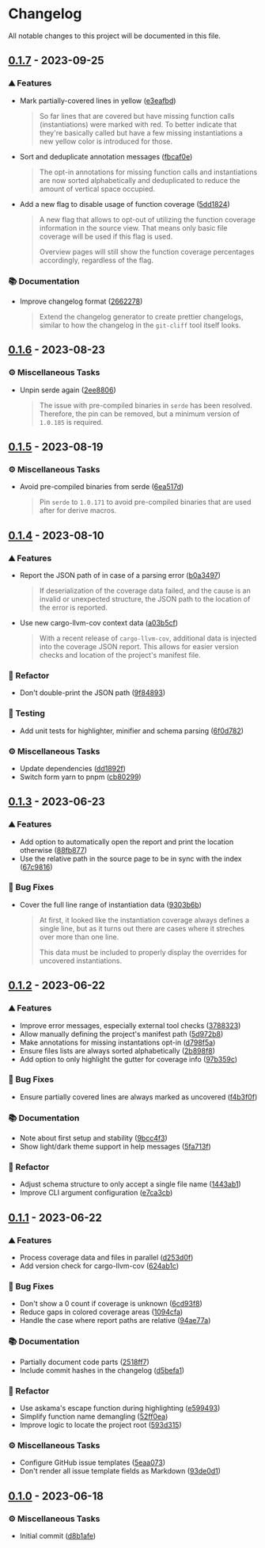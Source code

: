 # Changelog

All notable changes to this project will be documented in this file.

<!-- markdownlint-disable no-duplicate-header -->
<!-- markdownlint-disable no-trailing-spaces -->

## [0.1.7](https://github.com/dnaka91/llvm-cov-pretty/compare/v0.1.6...v0.1.7) - 2023-09-25

### <!-- 0 -->⛰️ Features

- Mark partially-covered lines in yellow ([e3eafbd](https://github.com/dnaka91/llvm-cov-pretty/commit/e3eafbdd3a9bd998a5d371a0369a19f998bc964d))
  > So far lines that are covered but have missing function calls
  > (instantiations) were marked with red. To better indicate that they're
  > basically called but have a few missing instantiations a new yellow
  > color is introduced for those.
- Sort and deduplicate annotation messages ([fbcaf0e](https://github.com/dnaka91/llvm-cov-pretty/commit/fbcaf0eb85681e555292fc1052e50c42a79947e2))
  > The opt-in annotations for missing function calls and instantiations
  > are now sorted alphabetically and deduplicated to reduce the amount of
  > vertical space occupied.
- Add a new flag to disable usage of function coverage ([5dd1824](https://github.com/dnaka91/llvm-cov-pretty/commit/5dd18245a7632b10eee7243af031fb79ff4c2791))
  > A new flag that allows to opt-out of utilizing the function coverage
  > information in the source view. That means only basic file coverage will
  > be used if this flag is used.
  > 
  > Overview pages will still show the function coverage percentages
  > accordingly, regardless of the flag.

### <!-- 2 -->📚 Documentation

- Improve changelog format ([2662278](https://github.com/dnaka91/llvm-cov-pretty/commit/266227895382700d0c56c434d4c75597094c2012))
  > Extend the changelog generator to create prettier changelogs, similar to
  > how the changelog in the `git-cliff` tool itself looks.

## [0.1.6](https://github.com/dnaka91/llvm-cov-pretty/compare/v0.1.5...v0.1.6) - 2023-08-23

### <!-- 7 -->⚙️ Miscellaneous Tasks

- Unpin serde again ([2ee8806](https://github.com/dnaka91/llvm-cov-pretty/commit/2ee8806a488f6a6d405772f16dd236f7834fb6d9))
  > The issue with pre-compiled binaries in `serde` has been resolved.
  > Therefore, the pin can be removed, but a minimum version of `1.0.185` is
  > required.

## [0.1.5](https://github.com/dnaka91/llvm-cov-pretty/compare/v0.1.4...v0.1.5) - 2023-08-19

### <!-- 7 -->⚙️ Miscellaneous Tasks

- Avoid pre-compiled binaries from serde ([6ea517d](https://github.com/dnaka91/llvm-cov-pretty/commit/6ea517dda075136ff85b8b26b3c5c418068abf32))
  > Pin `serde` to `1.0.171` to avoid pre-compiled binaries that are used
  > after for derive macros.

## [0.1.4](https://github.com/dnaka91/llvm-cov-pretty/compare/v0.1.3...v0.1.4) - 2023-08-10

### <!-- 0 -->⛰️ Features

- Report the JSON path of in case of a parsing error ([b0a3497](https://github.com/dnaka91/llvm-cov-pretty/commit/b0a349721e48cb60f04a40484e4601d5a518e721))
  > If deserialization of the coverage data failed, and the cause is an
  > invalid or unexpected structure, the JSON path to the location of the
  > error is reported.
- Use new cargo-llvm-cov context data ([a03b5cf](https://github.com/dnaka91/llvm-cov-pretty/commit/a03b5cf89fc1f8479b93d652f20da9e41cdeb2b2))
  > With a recent release of `cargo-llvm-cov`, additional data is injected
  > into the coverage JSON report. This allows for easier version checks and
  > location of the project's manifest file.

### <!-- 4 -->🚜 Refactor

- Don't double-print the JSON path ([9f84893](https://github.com/dnaka91/llvm-cov-pretty/commit/9f84893028b7750134051d76b47331fc8ed9f766))

### <!-- 6 -->🧪 Testing

- Add unit tests for highlighter, minifier and schema parsing ([6f0d782](https://github.com/dnaka91/llvm-cov-pretty/commit/6f0d782c065a2c6b4a6e7c6bd7b99cbadabc0a0f))

### <!-- 7 -->⚙️ Miscellaneous Tasks

- Update dependencies ([dd1892f](https://github.com/dnaka91/llvm-cov-pretty/commit/dd1892f5cbcdfd48344036236441339e52c23d68))
- Switch form yarn to pnpm ([cb80299](https://github.com/dnaka91/llvm-cov-pretty/commit/cb8029936a5257f7ef5633aab96a306f66e23ad6))

## [0.1.3](https://github.com/dnaka91/llvm-cov-pretty/compare/v0.1.2...v0.1.3) - 2023-06-23

### <!-- 0 -->⛰️ Features

- Add option to automatically open the report and print the location otherwise ([88fb877](https://github.com/dnaka91/llvm-cov-pretty/commit/88fb87797fd39722e13c2dd05d7f40b45c93b615))
- Use the relative path in the source page to be in sync with the index ([67c9816](https://github.com/dnaka91/llvm-cov-pretty/commit/67c98161a5dd358511ecce1b9c6cedd71025da48))

### <!-- 1 -->🐛 Bug Fixes

- Cover the full line range of instantiation data ([9303b6b](https://github.com/dnaka91/llvm-cov-pretty/commit/9303b6b827d40e643ed5e00ec04afef0324f3d4f))
  > At first, it looked like the instantiation coverage always defines a
  > single line, but as it turns out there are cases where it streches over
  > more than one line.
  > 
  > This data must be included to properly display the overrides for
  > uncovered instantiations.

## [0.1.2](https://github.com/dnaka91/llvm-cov-pretty/compare/v0.1.1...v0.1.2) - 2023-06-22

### <!-- 0 -->⛰️ Features

- Improve error messages, especially external tool checks ([3788323](https://github.com/dnaka91/llvm-cov-pretty/commit/378832381d58ef6a43e755c90a94d34a26f6d2fb))
- Allow manually defining the project's manifest path ([5d972b8](https://github.com/dnaka91/llvm-cov-pretty/commit/5d972b8e00e5d337d30abfa0a3e875723b593bf2))
- Make annotations for missing instantations opt-in ([d798f5a](https://github.com/dnaka91/llvm-cov-pretty/commit/d798f5ae7196174680d3187eb6d16ae17529a0db))
- Ensure files lists are always sorted alphabetically ([2b898f8](https://github.com/dnaka91/llvm-cov-pretty/commit/2b898f8181b5ce5d318e2f3e3625a93d53aa4ea8))
- Add option to only highlight the gutter for coverage info ([97b359c](https://github.com/dnaka91/llvm-cov-pretty/commit/97b359c08a46a96e33cab6197ba706c865987822))

### <!-- 1 -->🐛 Bug Fixes

- Ensure partially covered lines are always marked as uncovered ([f4b3f0f](https://github.com/dnaka91/llvm-cov-pretty/commit/f4b3f0fbe0b1782c346e230d23cab21d97b6abab))

### <!-- 2 -->📚 Documentation

- Note about first setup and stability ([9bcc4f3](https://github.com/dnaka91/llvm-cov-pretty/commit/9bcc4f3b1a9fc485115260057a3ea1163c2342dc))
- Show light/dark theme support in help messages ([5fa713f](https://github.com/dnaka91/llvm-cov-pretty/commit/5fa713ff627e5f677eb9ba758e2b5b6247f988ce))

### <!-- 4 -->🚜 Refactor

- Adjust schema structure to only accept a single file name ([1443ab1](https://github.com/dnaka91/llvm-cov-pretty/commit/1443ab1d12f877f465f675246327c71de898a155))
- Improve CLI argument configuration ([e7ca3cb](https://github.com/dnaka91/llvm-cov-pretty/commit/e7ca3cb48618ea3e9de02a66be725a4dff084a52))

## [0.1.1](https://github.com/dnaka91/llvm-cov-pretty/compare/v0.1.0...v0.1.1) - 2023-06-22

### <!-- 0 -->⛰️ Features

- Process coverage data and files in parallel ([d253d0f](https://github.com/dnaka91/llvm-cov-pretty/commit/d253d0f562cc585700f46d53bbccb9c1e2703ea9))
- Add version check for cargo-llvm-cov ([624ab1c](https://github.com/dnaka91/llvm-cov-pretty/commit/624ab1c6cf4f18df31a33ca48e4c545f1e78e6c2))

### <!-- 1 -->🐛 Bug Fixes

- Don't show a 0 count if coverage is unknown ([6cd93f8](https://github.com/dnaka91/llvm-cov-pretty/commit/6cd93f8cd7788cda76d874c365277433ee5e117c))
- Reduce gaps in colored coverage areas ([1094cfa](https://github.com/dnaka91/llvm-cov-pretty/commit/1094cfad0909381a3c118a128b2b2d387b02898f))
- Handle the case where report paths are relative ([94ae77a](https://github.com/dnaka91/llvm-cov-pretty/commit/94ae77a6b8ac213f22b40cb43382170458ff9970))

### <!-- 2 -->📚 Documentation

- Partially document code parts ([2518ff7](https://github.com/dnaka91/llvm-cov-pretty/commit/2518ff74e27caf081cb8114eaa277eef78c80b2a))
- Include commit hashes in the changelog ([d5befa1](https://github.com/dnaka91/llvm-cov-pretty/commit/d5befa1a7aa7dd93f09ec2a5e15d9d1f25fc5a93))

### <!-- 4 -->🚜 Refactor

- Use askama's escape function during highlighting ([e599493](https://github.com/dnaka91/llvm-cov-pretty/commit/e599493e6c5f7003a262ed6fb8b913de9c92caca))
- Simplify function name demangling ([52ff0ea](https://github.com/dnaka91/llvm-cov-pretty/commit/52ff0ea739cbaeb2ecb766611540027c3171ba68))
- Improve logic to locate the project root ([593d315](https://github.com/dnaka91/llvm-cov-pretty/commit/593d315c13a5988f05e9cb1d190fd9b10534a718))

### <!-- 7 -->⚙️ Miscellaneous Tasks

- Configure GitHub issue templates ([5eaa073](https://github.com/dnaka91/llvm-cov-pretty/commit/5eaa073e87937e0361cd5818844fbfc06ee5ca34))
- Don't render all issue template fields as Markdown ([93de0d1](https://github.com/dnaka91/llvm-cov-pretty/commit/93de0d109aedc3de9fae2f004a4b9efd3156fd63))

## [0.1.0](https://github.com/dnaka91/llvm-cov-pretty/releases/tag/v0.1.0) - 2023-06-18

### <!-- 7 -->⚙️ Miscellaneous Tasks

- Initial commit ([d8b1afe](https://github.com/dnaka91/llvm-cov-pretty/commit/d8b1afe2b1efa06b3b78d7fa7789b963b1df8dd2))

<!-- generated by git-cliff -->
